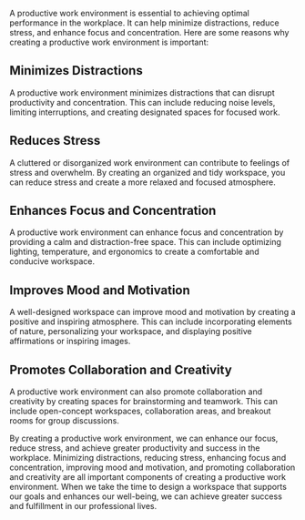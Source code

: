 
A productive work environment is essential to achieving optimal performance in the workplace. It can help minimize distractions, reduce stress, and enhance focus and concentration. Here are some reasons why creating a productive work environment is important:

## Minimizes Distractions

A productive work environment minimizes distractions that can disrupt productivity and concentration. This can include reducing noise levels, limiting interruptions, and creating designated spaces for focused work.

## Reduces Stress

A cluttered or disorganized work environment can contribute to feelings of stress and overwhelm. By creating an organized and tidy workspace, you can reduce stress and create a more relaxed and focused atmosphere.

## Enhances Focus and Concentration

A productive work environment can enhance focus and concentration by providing a calm and distraction-free space. This can include optimizing lighting, temperature, and ergonomics to create a comfortable and conducive workspace.

## Improves Mood and Motivation

A well-designed workspace can improve mood and motivation by creating a positive and inspiring atmosphere. This can include incorporating elements of nature, personalizing your workspace, and displaying positive affirmations or inspiring images.

## Promotes Collaboration and Creativity

A productive work environment can also promote collaboration and creativity by creating spaces for brainstorming and teamwork. This can include open-concept workspaces, collaboration areas, and breakout rooms for group discussions.

By creating a productive work environment, we can enhance our focus, reduce stress, and achieve greater productivity and success in the workplace. Minimizing distractions, reducing stress, enhancing focus and concentration, improving mood and motivation, and promoting collaboration and creativity are all important components of creating a productive work environment. When we take the time to design a workspace that supports our goals and enhances our well-being, we can achieve greater success and fulfillment in our professional lives.
